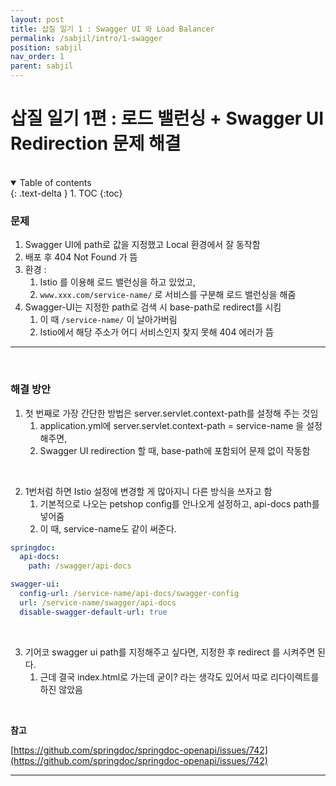 ```yaml
---
layout: post
title: 삽질 일기 1 : Swagger UI 와 Load Balancer 
permalink: /sabjil/intro/1-swagger
position: sabjil
nav_order: 1
parent: sabjil
---
```



# 삽질 일기 1편 : 로드 밸런싱 + Swagger UI Redirection 문제 해결


<br/>

<details open markdown="block">
  <summary>
    Table of contents
  </summary>
  {: .text-delta }
1. TOC
{:toc}
</details>

### 문제

1. Swagger UI에 path로 값을 지정했고 Local 환경에서 잘 동작함 
2. 배포 후 404 Not Found 가 뜸
3. 환경 : 
   1. Istio 를 이용해 로드 밸런싱을 하고 있었고, 
   2. `www.xxx.com/service-name/` 로 서비스를 구분해 로드 밸런싱을 해줌
4. Swagger-UI는 지정한 path로 검색 시 base-path로 redirect를 시킴
   1. 이 때 `/service-name/` 이 날아가버림 
   2. Istio에서 해당 주소가 어디 서비스인지 찾지 못해 404 에러가 뜸
---

<br/>

### 해결 방안


1. 첫 번째로 가장 간단한 방법은 server.servlet.context-path를 설정해 주는 것임
   1. application.yml에 server.servlet.context-path = service-name 을 설정해주면,
   2. Swagger UI redirection 할 때, base-path에 포함되어 문제 없이 작동함

      
<br/>

2. 1번처럼 하면 Istio 설정에 변경할 게 많아지니 다른 방식을 쓰자고 함
   1. 기본적으로 나오는 petshop config를 안나오게 설정하고, api-docs path를 넣어줌
   2. 이 때, service-name도 같이 써준다.

```yaml
springdoc:
  api-docs:
    path: /swagger/api-docs

swagger-ui:
  config-url: /service-name/api-docs/swagger-config
  url: /service-name/swagger/api-docs
  disable-swagger-default-url: true
```

<br/> 

3. 기어코 swagger ui path를 지정해주고 싶다면, 지정한 후 redirect 를 시켜주면 된다. 
   1. 근데 결국 index.html로 가는데 굳이? 라는 생각도 있어서 따로 리다이렉트를 하진 않았음


<br/> 
 
**참고**

[https://github.com/springdoc/springdoc-openapi/issues/742](https://github.com/springdoc/springdoc-openapi/issues/742)


---
